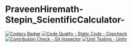 # PraveenHiremath-Stepin_ScientificCalculator-
[![Codacy Badge](https://app.codacy.com/project/badge/Grade/f6e72435976440f5bd6e23e7cc6c8823)](https://www.codacy.com/gh/praveen-1999-dot/PraveenHiremath-Stepin_ScientificCalculator-/dashboard?utm_source=github.com&amp;utm_medium=referral&amp;utm_content=praveen-1999-dot/PraveenHiremath-Stepin_ScientificCalculator-&amp;utm_campaign=Badge_Grade)
[![Code Quality - Static Code - Cppcheck](https://github.com/praveen-1999-dot/PraveenHiremath-Stepin_ScientificCalculator-/actions/workflows/cppcheck.yml/badge.svg)](https://github.com/praveen-1999-dot/PraveenHiremath-Stepin_ScientificCalculator-/actions/workflows/cppcheck.yml)
[![Contribution Check - Git Inspector](https://github.com/praveen-1999-dot/PraveenHiremath-Stepin_ScientificCalculator-/actions/workflows/gitinspector.yml/badge.svg)](https://github.com/praveen-1999-dot/PraveenHiremath-Stepin_ScientificCalculator-/actions/workflows/gitinspector.yml)
[![Unit Testing - Unity](https://github.com/praveen-1999-dot/PraveenHiremath-Stepin_ScientificCalculator-/actions/workflows/unity.yml/badge.svg)](https://github.com/praveen-1999-dot/PraveenHiremath-Stepin_ScientificCalculator-/actions/workflows/unity.yml)

